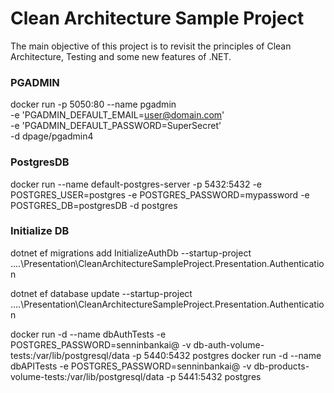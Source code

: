 # Clean Architecture Sample Project

The main objective of this project is to revisit the principles of Clean Architecture, Testing and some new features of .NET.

### PGADMIN
docker run -p 5050:80 --name pgadmin \
    -e 'PGADMIN_DEFAULT_EMAIL=user@domain.com' \
    -e 'PGADMIN_DEFAULT_PASSWORD=SuperSecret' \
    -d dpage/pgadmin4

### PostgresDB	
docker run --name default-postgres-server -p 5432:5432 -e POSTGRES_USER=postgres -e POSTGRES_PASSWORD=mypassword -e POSTGRES_DB=postgresDB -d postgres

### Initialize DB
dotnet ef migrations add InitializeAuthDb --startup-project ..\..\Presentation\CleanArchitectureSampleProject.Presentation.Authentication

dotnet ef database update --startup-project ..\..\Presentation\CleanArchitectureSampleProject.Presentation.Authentication



docker run -d --name dbAuthTests -e POSTGRES_PASSWORD=senninbankai@ -v db-auth-volume-tests:/var/lib/postgresql/data -p 5440:5432 postgres
docker run -d --name dbAPITests -e POSTGRES_PASSWORD=senninbankai@ -v db-products-volume-tests:/var/lib/postgresql/data -p 5441:5432 postgres